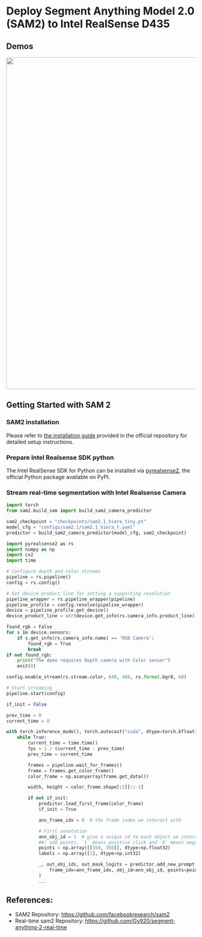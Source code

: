 # Deploy Segment Anything Model 2.0 (SAM2) to Intel RealSense D435

## Demos
<div align=center>
<p align="center">
<img src="./docs/demo.gif" width="880">
</p>
</div>

## Getting Started with SAM 2

### SAM2 installation

Please refer to [the installation guide](https://github.com/facebookresearch/sam2/tree/main) provided in the official repository for detailed setup instructions.

### Prepare Intel Realsense SDK python

The Intel RealSense SDK for Python can be installed via [pyrealsense2](https://github.com/IntelRealSense/librealsense/blob/master/wrappers/python/readme.md), the official Python package available on PyPI.

### Stream real-time segmentation with Intel Realsense Camera

```python
import torch
from sam2.build_sam import build_sam2_camera_predictor

sam2_checkpoint = "checkpoints/sam2.1_hiera_tiny.pt"
model_cfg = "configs/sam2.1/sam2.1_hiera_t.yaml"
predictor = build_sam2_camera_predictor(model_cfg, sam2_checkpoint)

import pyrealsense2 as rs
import numpy as np
import cv2
import time

# Configure depth and color streams
pipeline = rs.pipeline()
config = rs.config()

# Get device product line for setting a supporting resolution
pipeline_wrapper = rs.pipeline_wrapper(pipeline)
pipeline_profile = config.resolve(pipeline_wrapper)
device = pipeline_profile.get_device()
device_product_line = str(device.get_info(rs.camera_info.product_line))

found_rgb = False
for s in device.sensors:
    if s.get_info(rs.camera_info.name) == 'RGB Camera':
        found_rgb = True
        break
if not found_rgb:
    print("The demo requires Depth camera with Color sensor")
    exit(0)

config.enable_stream(rs.stream.color, 640, 480, rs.format.bgr8, 60)

# Start streaming
pipeline.start(config)

if_init = False

prev_time = 0
current_time = 0

with torch.inference_mode(), torch.autocast("cuda", dtype=torch.bfloat16):
    while True:
        current_time = time.time()
        fps = 1 / (current_time - prev_time)
        prev_time = current_time

        frames = pipeline.wait_for_frames()
        frame = frames.get_color_frame()
        color_frame = np.asanyarray(frame.get_data())

        width, height = color_frame.shape[:2][::-1]

        if not if_init:
            predictor.load_first_frame(color_frame)
            if_init = True

            ann_frame_idx = 0  # the frame index we interact with

            # First annotation
            ann_obj_id = 1  # give a unique id to each object we interact with (it can be any integers)
            ##! add points, `1` means positive click and `0` means negative click
            points = np.array([[350, 350]], dtype=np.float32)
            labels = np.array([1], dtype=np.int32)

            _, out_obj_ids, out_mask_logits = predictor.add_new_prompt(
                frame_idx=ann_frame_idx, obj_id=ann_obj_id, points=points, labels=labels
            )
            ...
```

## References:

- SAM2 Repository: https://github.com/facebookresearch/sam2
- Real-time sam2 Repository: https://github.com/Gy920/segment-anything-2-real-time
